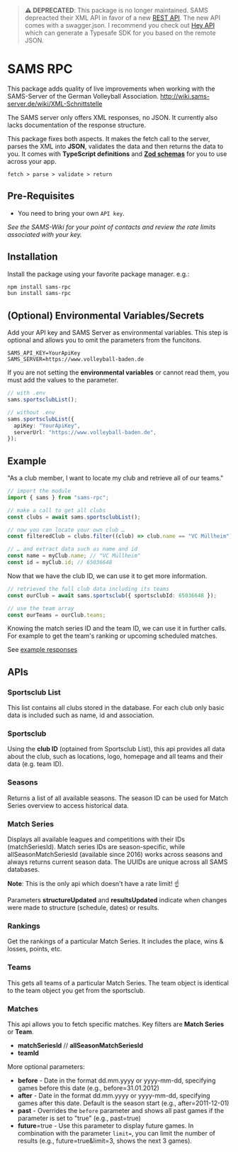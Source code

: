> **⚠️ DEPRECATED**: This package is no longer maintained. SAMS depreacted their XML API in favor of a new [REST API](https://wiki.sams-server.de/wiki/REST-API-Schnittstelle). The new API comes with a swagger.json. I recommend you check out [Hey API](https://heyapi.dev) which can generate a Typesafe SDK for you based on the remote JSON.

# SAMS RPC

This package adds quality of live improvements when working with the SAMS-Server of the German Volleyball Association.
http://wiki.sams-server.de/wiki/XML-Schnittstelle

The SAMS server only offers XML responses, no JSON. It currently also lacks documentation of the response structure.

This package fixes both aspects. It makes the fetch call to the server, parses the XML into **JSON**, validates the data and then returns the data to you. It comes with **TypeScript definitions** and **[Zod schemas](https://zod.dev)** for you to use across your app.

`fetch > parse > validate > return`

## Pre-Requisites

- You need to bring your own `API key`.

_See the SAMS-Wiki for your point of contacts and review the rate limits associated with your key._

## Installation

Install the package using your favorite package manager. e.g.:

```zsh
npm install sams-rpc
bun install sams-rpc
```

## (Optional) Environmental Variables/Secrets

Add your API key and SAMS Server as environmental variables. This step is optional and allows you to omit the parameters from the funcitons.

```dotenv
SAMS_API_KEY=YourApiKey
SAMS_SERVER=https://www.volleyball-baden.de
```

If you are not setting the **environmental variables** or cannot read them, you must add the values to the parameter.

```typescript
// with .env
sams.sportsclubList();

// without .env
sams.sportsclubList({
  apiKey: "YourApiKey",
  serverUrl: "https://www.volleyball-baden.de",
});
```

## Example

"As a club member, I want to locate my club and retrieve all of our teams."

```typescript
// import the module
import { sams } from "sams-rpc";

// make a call to get all clubs
const clubs = await sams.sportsclubList();

// now you can locate your own club …
const filteredClub = clubs.filter((club) => club.name == "VC Müllheim");

// … and extract data such as name and id
const name = myClub.name; // "VC Müllheim"
const id = myClub.id; // 65036648
```

Now that we have the club ID, we can use it to get more information.

```typescript
// retrieved the full club data including its teams
const ourClub = await sams.sportsclub({ sportsclubId: 65036648 });

// use the team array
const ourTeams = ourClub.teams;
```

Knowing the match series ID and the team ID, we can use it in further calls. For example to get the team's ranking or upcoming scheduled matches.

See [example responses](https://github.com/terijaki/sams-rpc/tree/main/examples)

## APIs

### Sportsclub List

This list contains all clubs stored in the database. For each club only basic data is included such as name, id and association.

### Sportsclub

Using the **club ID** (optained from Sportsclub List), this api provides all data about the club, such as locations, logo, homepage and all teams and their data (e.g. team ID).

### Seasons

Returns a list of all available seasons. The season ID can be used for Match Series overview to access historical data.

### Match Series

Displays all available leagues and competitions with their IDs (matchSeriesId). Match series IDs are season-specific, while allSeasonMatchSeriesId (available since 2016) works across seasons and always returns current season data. The UUIDs are unique across all SAMS databases.

**Note**: This is the only api which doesn't have a rate limit! ☝️

Parameters **structureUpdated** and **resultsUpdated** indicate when changes were made to structure (schedule, dates) or results.

### Rankings

Get the rankings of a particular Match Series. It includes the place, wins & losses, points, etc.

### Teams

This gets all teams of a particular Match Series. The team object is identical to the team object you get from the sportsclub.

### Matches

This api allows you to fetch specific matches. Key filters are **Match Series** or **Team**.

- **matchSeriesId** // **allSeasonMatchSeriesId**
- **teamId**

More optional parameters:

- **before** - Date in the format dd.mm.yyyy or yyyy-mm-dd, specifying games before this date (e.g., before=31.01.2012)
- **after** - Date in the format dd.mm.yyyy or yyyy-mm-dd, specifying games after this date. Default is the season start (e.g., after=2011-12-01)
- **past** - Overrides the `before` parameter and shows all past games if the parameter is set to "true" (e.g., past=true)
- **future**=true - Use this parameter to display future games. In combination with the parameter `limit=`, you can limit the number of results (e.g., future=true&limit=3, shows the next 3 games).
